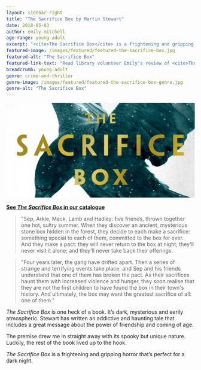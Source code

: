 ```yaml
---
layout: sidebar-right
title: "The Sacrifice Box by Martin Stewart"
date: 2018-05-03
author: emily-mitchell
age-range: young-adult
excerpt: "<cite>The Sacrifice Box</cite> is a frightening and gripping horror that’s perfect for a dark night."
featured-image: /images/featured/featured-the-sacrifice-box.jpg
featured-alt: "The Sacrifice Box"
featured-link-text: "Read library volunteer Emily's review of <cite>The Sacrifice Box</cite> by Martin Stewart."
breadcrumb: young-adult
genre: crime-and-thriller
genre-image: /images/featured/featured-the-sacrifice-box-genre.jpg
genre-alt: "The Sacrifice Box"
---
```


![The Sacrifice Box](/images/featured/featured-the-sacrifice-box.jpg)

**[See <cite>The Sacrifice Box</cite> in our catalogue](https://suffolk.spydus.co.uk/cgi-bin/spydus.exe/ENQ/OPAC/BIBENQ?BRN=2181099)**

> "Sep, Arkle, Mack, Lamb and Hadley: five friends, thrown together one hot, sultry summer. When they discover an ancient, mysterious stone box hidden in the forest, they decide to each make a sacrifice: something special to each of them, committed to the box for ever. And they make a pact: they will never return to the box at night; they'll never visit it alone; and they'll never take back their offerings.

> "Four years later, the gang have drifted apart. Then a series of strange and terrifying events take place, and Sep and his friends understand that one of them has broken the pact. As their sacrifices haunt them with increased violence and hunger, they soon realise that they are not the first children to have found the box in their town's history. And ultimately, the box may want the greatest sacrifice of all: one of them."

<cite>The Sacrifice Box</cite> is one heck of a book. It’s dark, mysterious and eerily atmospheric. Stewart has written an addictive and haunting tale that includes a great message about the power of friendship and coming of age.

The premise drew me in straight away with its spooky but unique nature. Luckily, the rest of the book lived up to the hook.

<cite>The Sacrifice Box</cite> is a frightening and gripping horror that’s perfect for a dark night.
